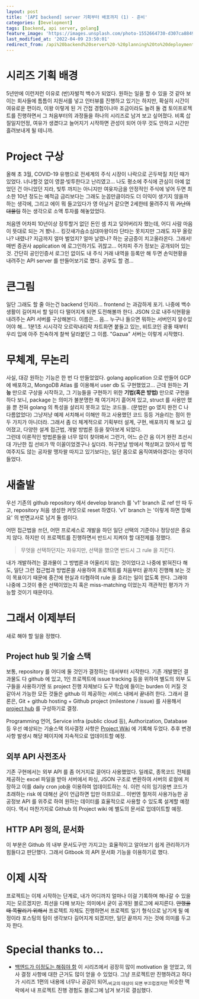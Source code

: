 ```yaml
---
layout: post
title: '[API backend] server 기획부터 배포까지 (1) - 준비'
categories: [Development]
tags: [backend, api server, golang]
feature_image: 'https://images.unsplash.com/photo-1552664730-d307ca884978?ixlib=rb-1.2.1&ixid=eyJhcHBfaWQiOjEyMDd9&auto=format'
last_modified_at: '2022-04-09 23:50:01'
redirect_from: /api%20backend%20server%20-%20planning%20to%20deployment/2020/11/02/API-backend-server-1/
---
```


<!-- more -->

# 시리즈 기획 배경

5년만에 이런저런 이유로 (반)자발적 백수가 되었다. 원하는 일을 할 수 있을 것 같아 보이는 회사들에 틈틈이 지원서를 넣고 인터뷰를 진행하고 있기는 하지만, 확실히 시간이 여유로운 편이라, 이왕 이렇게 된 거 간접 경험이나마 조금이라도 늘려 둘 겸 토이프로젝트를 진행하면서 그 처음부터의 과정들을 하나의 시리즈로 남겨 보고 싶어졌다. 비록 삽질일지언정, 여유가 생겼다고 늘어지기 시작하면 관성이 되어 아무 것도 안하고 시간만 흘려보내게 될 테니까.

# Project 구상

올해 초 3월, COVID-19 유행으로 전세계의 주식 시장이 나락으로 곤두박질 치던 때가 있었다. 너나할것 없이 영끌·빚투한다고 난리였고... 나도 평소에 주식에 관심이 아예 없었던 건 아니었던 지라, 빚투 까지는 아니지만 여윳자금을 안정적인 주식에 넣어 두면 최소한 10년 정도는 예적금 금리보다는 그래도 눈꼽만큼이라도 더 이익이 생기지 않을까 하는 생각에, 그리고 에이 뭐 들고있다가 영 아닐거 같으면 2세한테 물려주지 뭐 ~~가난의 대물림~~ 하는 생각으로 소액 투자를 해놓았었다.

처음엔 어차피 10년이상 장투할거 없던 돈인 셈 치고 잊어버리자 했는데, 어디 사람 마음이 뜻대로 되는 거 봤나... 킹갓새가슴소심대마왕이라 단타는 못치지만 그래도 자꾸 올랐나? 내렸나? 지금까지 얼마 벌었지? 얼마 날렸나? 하는 궁금증이 치고올라온다. 그래서! 매번 증권사 application 에 로그인하기도 귀찮고... 어차피 주가 정보는 공개되어 있는 것. 간단히 공인인증서 로그인 없이도 내 주식 거래 내역을 등록만 해 두면 손익현황을 내려주는 API server 를 만들어보기로 했다. 공부도 할 겸...

# 큰그림

일단 그래도 할 줄 아는건 backend 인지라... frontend 는 과감하게 포기. 나중에 백수생활이 길어져서 할 일이 다 떨어지게 되면 도전해볼까 한다. JSON 으로 내주식현황을 내려주는 API 서버를 구상해본다. 이름은... 음... 누구나 들으면 뭐하는 서버인지 알수있어야 해... 1분1초 시시각각 오르락내리락 차트화면 붙들고 있는, 비트코인 광풍 때부터 우리 입에 아주 친숙하게 찰싹 달라붙던 그 이름. "Gazua" 서버는 이렇게 시작했다.

# 무체계, 무논리

사실, 대강 원하는 기능은 한 번 다 만들었었다. golang application 으로 만들어 GCP 에 배포하고, MongoDB Atlas 를 이용해서 user db 도 구현했었고... 근데 원하는 **기능** 만으로 구상을 시작하고, 그 기능들을 구현하기 위한 **기법(혹은 방법)** 만으로 구현을 하다 보니, package 는 의미가 불분명한 채 여기저기 흩어져 있고, struct 를 사용만 했을 뿐 전혀 golang 의 특성을 살리지 못하고 있는 코드들.. (문법만 go 였지 완전 C 나 다름없었다) 그냥저냥 예제 서치해서 이해만 하고 사용했던 코드 등등 거슬리는 점이 한두 가지가 아니더라. 그래서 좀 더 체계적으로 기획부터 설계, 구현, 배포까지 해 보고 싶어졌고, 다양한 설계 접근법, 개발 방법론 등을 찾아보게 되었다.  
그런데 이론적인 방법론들을 너무 많이 찾아봐서 그런가, 어느 순간 음 이거 완전 조선시대 가난한 집 선비가 딱 이꼴이었겠구나 싶더라. 허구헌날 방에서 책상펴고 앉아서 밥 먹여주지도 않는 공자왈 맹자왈 따지고 있기보다는, 일단 몸으로 움직여봐야겠다는 생각이 들었다.

# 새출발

우선 기존의 github repository 에서 develop branch 를 'v1' branch 로 ref 만 따 두고, repository 처음 생성한 커밋으로 reset 하였다. 'v1' branch 는 '이렇게 하면 망해요' 의 반면교사로 남겨 둘 셈이다.

어떤 접근법을 쓰던, 어떤 프로세스로 개발을 하던 일단 선택의 기준이나 정당성은 중요치 않다. 하지만 이 프로젝트를 진행하면서 반드시 지켜야 할 대전제를 정했다.

> 무엇을 선택하던지는 자유지만, 선택을 했으면 반드시 그 rule 을 지킨다.

내가 개발하려는 결과물이 그 방법론과 어울리지 않는 것이었다고 나중에 밝혀진다 해도, 일단 그런 접근법과 방법론을 사용하여 프로젝트를 처음부터 끝까지 진행해 보는 것이 목표이기 때문에 중간에 현실과 타협하여 rule 을 흐리는 일이 없도록 한다. 그래야 나중에 그것이 좋은 선택이었는지 혹은 miss-matching 이었는지 객관적인 평가가 가능할 것이기 때문이다.

# 그래서 이제부터

새로 해야 할 일을 정했다.

## Project hub 및 기술 스택

보통, repository 를 어디에 둘 것인가 결정하는 데서부터 시작한다. 기존 개발했던 결과물도 다 github 에 있고, 1인 프로젝트에 issue tracking 등을 위하여 별도의 외부 도구들을 사용하기엔 또 project 진행 자체보다 도구 학습에 들이는 burden 이 커질 것 같아서 가능한 모든 것들은 github 이 제공하는 서비스 내에서 끝내려 한다. 그래서 결론은, Git + github hosting + Github project (milestone / issue) 를 사용해서 [project hub](https://github.com/aiceru/Gazua/projects/3) 를 구성하기로 결정.

Programming 언어, Service infra (public cloud 등), Authorization, Database 등 우선 예상되는 기술스택 의사결정 사항은 [Project Wiki](https://github.com/aiceru/Gazua/wiki/%EA%B0%9C%EB%B0%9C-%ED%94%84%EB%A1%9C%EC%84%B8%EC%8A%A4-%EB%B0%8F-%EA%B0%9C%EB%B0%9C%ED%99%98%EA%B2%BD-%EC%9D%98%EC%82%AC%EA%B2%B0%EC%A0%95) 에 기록해 두었다. 추후 변경사항 발생시 해당 페이지에 지속적으로 업데이트할 예정.

## 외부 API 사전조사

기존 구현에서는 외부 API 를 좀 어거지로 끌어다 사용했었다. 일례로, 종목코드 전체를 제공하는 excel 파일을 받아 서버에서 파싱, JSON 구조로 변환하여 서버의 로컬에 저장하고 이를 daily cron job을 이용하여 업데이트하는 식. 이런 식의 임기응변 코드가 초래하는 risk 에 대해선 굳이 언급하면 입만 아프므로... 이번엔 철저히 사용가능한 공공정보 API 를 위주로 하여 원하는 데이터를 효율적으로 사용할 수 있도록 설계할 예정이다. 역시 마찬가지로 Github 의 Project wiki 에 별도의 문서로 업데이트할 예정.

## HTTP API 정의, 문서화

이 부분은 Github 의 내부 문서도구만 가지고는 효율적이고 알아보기 쉽게 관리하기가 힘들다고 판단했다. 그래서 Gitbook 의 API 문서화 기능을 이용하기로 했다.

# 이제 시작

프로젝트는 이제 시작하는 단계로, 내가 어디까지 얼마나 이걸 기록하며 해나갈 수 있을지는 모르겠지만. 최선을 다해 보자는 의미에서 굳이 공개된 블로그에 싸지른다. ~~안했을때 쪽팔리기 위해서~~ 프로젝트 자체도 진행하면서 프로젝트 일기 형식으로 남기게 될 예정이라 포스팅의 텀이 생각보다 길어지게 되겠지만, 일단 끝까지 가는 것에 의미를 두고자 한다.

# Special thanks to...

- [백엔드가 이정도는 해줘야 함](https://velog.io/@city7310/%EB%B0%B1%EC%97%94%EB%93%9C%EA%B0%80-%EC%9D%B4%EC%A0%95%EB%8F%84%EB%8A%94-%ED%95%B4%EC%A4%98%EC%95%BC-%ED%95%A8-1.-%EC%BB%A8%ED%85%90%EC%B8%A0%EC%9D%98-%EB%8F%99%EA%B8%B0%EC%99%80-%EA%B0%9C%EC%9A%94) 이 시리즈에서 굉장히 많이 motivation 을 얻었고, 의사 결정 사항에 대한 근거도 많이 얻을 수 있었다. 그냥 프로젝트만 진행하려고 하다가 시리즈 1편의 내용에 너무나 공감이 되어,<sub>비교의 대상이 되면 부끄럽겠지만</sub> 비슷한 맥락에서 내 프로젝트 진행 경험도 블로그에 남겨 보기로 결심했다.
